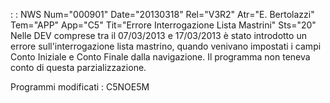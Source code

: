  :  : NWS Num="000901" Date="20130318" Rel="V3R2" Atr="E. Bertolazzi" Tem="APP" App="C5" Tit="Errore Interrogazione Lista Mastrini" Sts="20"
Nelle DEV comprese tra il 07/03/2013 e 17/03/2013 è stato introdotto un errore  sull'interrogazione
lista mastrino, quando venivano impostati i campi Conto Iniziale e Conto Finale dalla navigazione.
Il programma non teneva conto di questa parzializzazione.

Programmi modificati :  C5NOE5M
